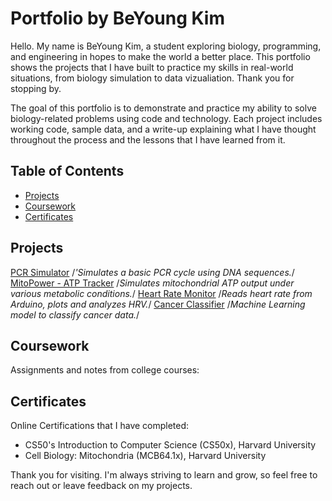 # Portfolio by BeYoung Kim

Hello. My name is BeYoung Kim, a student exploring biology, programming, and engineering in hopes to make the world a better place.
This portfolio shows the projects that I have built to practice my skills in real-world situations, from biology simulation to data vizualiation. Thank you for stopping by.

The goal of this portfolio is to demonstrate and practice my ability to solve biology-related problems using code and technology.
Each project includes working code, sample data, and a write-up explaining what I have thought throughout the process and the lessons that I have learned from it.

## Table of Contents

- [Projects](#projects)
- [Coursework](#coursework)
- [Certificates](#certificates)

## Projects

[PCR Simulator](./projects/01_PCR_simulator) /*'Simulates a basic PCR cycle using DNA sequences.*/
[MitoPower - ATP Tracker](./projects/02_MitoPower_ATP_Tracker) /*Simulates mitochondrial ATP output under various metabolic conditions.*/
[Heart Rate Monitor](./projects/03_HeartRate_Arduino) /*Reads heart rate from Arduino, plots and analyzes HRV.*/
[Cancer Classifier](./projects/04_ML_CancerClassifer) /*Machine Learning model to classify cancer data.*/

## Coursework

Assignments and notes from college courses:

## Certificates

Online Certifications that I have completed:
- CS50's Introduction to Computer Science (CS50x), Harvard University
- Cell Biology: Mitochondria (MCB64.1x), Harvard University 

Thank you for visiting. I'm always striving to learn and grow, so feel free to reach out or leave feedback on my projects.